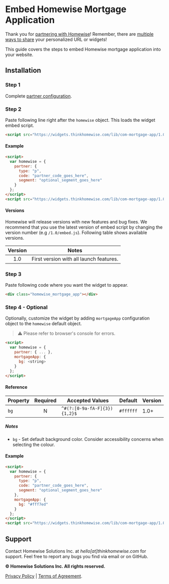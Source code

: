 # Embed Homewise  Mortgage Application
Thank you for [partnering with Homewise](https://youtu.be/yz-ZVXk6R2k)! Remember, there are
[multiple ways to share](https://www.youtube.com/watch?v=m2HKbYtsZl8) your personalized URL or widgets!

This guide covers the steps to embed Homewise mortgage application into your website.

## Installation

### Step 1
Complete [partner configuration](../partner/configuration.md).

### Step 2
Paste following line right after the `homewise` object. This loads the widget embed script.

```html
<script src="https://widgets.thinkhomewise.com/lib/com-mortgage-app/1.0/embed.js"></script>
```

#### Example
```html
<script>
  var homewise = {
    partner: {
      type: "p",
      code: "partner_code_goes_here",
      segment: "optional_segment_goes_here"
    }
  };
</script>
<script src="https://widgets.thinkhomewise.com/lib/com-mortgage-app/1.0/embed.js"></script>
```

#### Versions
Homewise will release versions with new features and bug fixes. We recommend that you use the latest 
version of embed script by changing the version number (e.g `/1.0/embed.js`). Following table shows available versions.

| Version | Notes                                   |
|:-------:|-----------------------------------------|
|   1.0   | First version with all launch features. |


### Step 3
Paste following code where you want the widget to appear.
```html
<div class="homewise_mortgage_app"></div>
```

### Step 4 - Optional
Optionally, customize the widget by adding `mortgageApp` configuration object to the `homewise` default object.
> :warning: Please refer to browser's console for errors.

```html
<script>
  var homewise = {
    partner: { ... },
    mortgageApp: {
      bg: <string>
    }
  };
</script>
```

#### Reference
| Property | Required | Accepted Values               | Default    | Version |
|----------|:--------:|-------------------------------|------------|---------|
| `bg`     |    N     | `^#(?:[0-9a-fA-F]{3}){1,2}$`  | `#ffffff`  | 1.0+    |

##### Notes
* `bg` - Set default background color. Consider accessibility concerns when selecting the colour.

#### Example
```html
<script>
  var homewise = {
    partner: {
      type: "p",
      code: "partner_code_goes_here",
      segment: "optional_segment_goes_here"
    },
    mortgageApp: {
      bg: "#fff7ed"
    }
  };
</script>
<script src="https://widgets.thinkhomewise.com/lib/com-mortgage-app/1.0/embed.js"></script>
```

## Support
Contact Homewise Solutions Inc. at *hello[at]thinkhomewise.com* for support. Feel free to report any bugs you find via 
email or on GitHub.

**© Homewise Solutions Inc. All rights reserved.**

[Privacy Policy](https://thinkhomewise.com/page/privacy/) | [Terms of Agreement](https://thinkhomewise.com/page/term/).